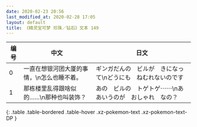 ```yaml
---
date: 2020-02-23 20:56
last_modified_at: 2020-02-28 17:05
layout: default
title: 《精灵宝可梦 珍珠／钻石》文本 149
---
```

| 编号 | 中文 | 日文 |
| ---- | ---- | ---- |
| 0 | 一直在想银河团大厦的事情，\n怎么也睡不着。 | ギンガだんの　ビルが　きになって\nどうにも　ねむれないのです |
| 1 | 那栋楼里乱得跟啥似的……\n那种也叫装饰？ | あの　ビルの　トゲトゲ⋯⋯\nああいうのが　おしゃれ　なの？ |
{: .table .table-bordered .table-hover .xz-pokemon-text .xz-pokemon-text-DP }
